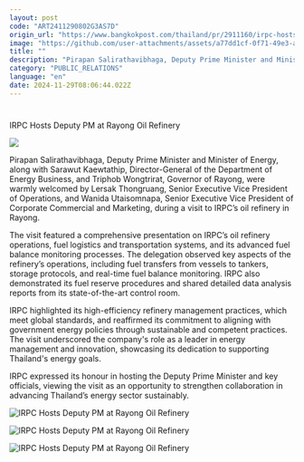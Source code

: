 ```yaml
---
layout: post
code: "ART2411290802G3AS7D"
origin_url: "https://www.bangkokpost.com/thailand/pr/2911160/irpc-hosts-deputy-pm-at-rayong-oil-refinery-"
image: "https://github.com/user-attachments/assets/a77dd1cf-0f71-49e3-a4e9-74f85d0f00be"
title: ""
description: "Pirapan Salirathavibhaga, Deputy Prime Minister and Minister of Energy, along with Sarawut Kaewtathip, Director-General of the Department of Energy Business, and Triphob Wongtrirat, Governor of Rayong, were warmly welcomed by Lersak Thongruang, Senior Executive Vice President of Operations, and Wanida Utaisomnapa, Senior Executive Vice President of Corporate Commercial and Marketing, during a visit to IRPC’s oil refinery in Rayong."
category: "PUBLIC_RELATIONS"
language: "en"
date: 2024-11-29T08:06:44.022Z
---
```


# 

IRPC Hosts Deputy PM at Rayong Oil Refinery

![](https://github.com/user-attachments/assets/f0ebd4bc-389a-4929-87b9-0dbcdc2ca108)

Pirapan Salirathavibhaga, Deputy Prime Minister and Minister of Energy, along with Sarawut Kaewtathip, Director-General of the Department of Energy Business, and Triphob Wongtrirat, Governor of Rayong, were warmly welcomed by Lersak Thongruang, Senior Executive Vice President of Operations, and Wanida Utaisomnapa, Senior Executive Vice President of Corporate Commercial and Marketing, during a visit to IRPC’s oil refinery in Rayong. 

The visit featured a comprehensive presentation on IRPC’s oil refinery operations, fuel logistics and transportation systems, and its advanced fuel balance monitoring processes. The delegation observed key aspects of the refinery’s operations, including fuel transfers from vessels to tankers, storage protocols, and real-time fuel balance monitoring. IRPC also demonstrated its fuel reserve procedures and shared detailed data analysis reports from its state-of-the-art control room. 

IRPC highlighted its high-efficiency refinery management practices, which meet global standards, and reaffirmed its commitment to aligning with government energy policies through sustainable and competent practices. The visit underscored the company's role as a leader in energy management and innovation, showcasing its dedication to supporting Thailand's energy goals. 

IRPC expressed its honour in hosting the Deputy Prime Minister and key officials, viewing the visit as an opportunity to strengthen collaboration in advancing Thailand’s energy sector sustainably. 

![IRPC Hosts Deputy PM at Rayong Oil Refinery ](https://github.com/user-attachments/assets/02b59e0d-c227-4899-81a6-129e901d8bc9)

![IRPC Hosts Deputy PM at Rayong Oil Refinery ](https://static.bangkokpost.com/media/content/20241129/5364865.jpg)

![IRPC Hosts Deputy PM at Rayong Oil Refinery ](https://static.bangkokpost.com/media/content/20241129/5364875.jpg)